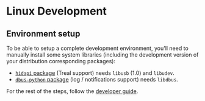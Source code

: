 # Linux Development

## Environment setup

To be able to setup a complete development environment, you'll need to manually
install some system libraries (including the development version of your
distribution corresponding packages):
- [`hidapi` package](https://pypi.org/project/hidapi/) (Treal support) needs
  `libusb` (1.0) and `libudev`.
- [`dbus-python` package](https://pypi.org/project/dbus-python/) (log /
  notifications support) needs `libdbus`.

For the rest of the steps, follow the [developer guide](../doc/developer_guide.md).
